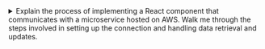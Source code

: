 <details>
  <summary>Explain the process of implementing a React component that communicates with a microservice hosted on AWS. Walk me through the steps involved in setting up the connection and handling data retrieval and updates.</summary>
  
  
  ### Introduction
  
  React is a popular JavaScript library used for building user interfaces. When working with a microservice hosted on AWS, you can create a React component that communicates with the microservice to retrieve and update data. In this guide, we'll walk through the process of setting up the connection and handling data retrieval and updates.

  ### Step 1: Configure CORS
  
  To allow cross-origin requests from the React component to the microservice, you'll need to configure Cross-Origin Resource Sharing (CORS) on the microservice. This involves adding the appropriate headers to the HTTP response.

  Here's an example of how you can add the necessary headers using Java Spring Boot:

  ```java
  @Configuration
  public class CorsConfiguration {
      @Bean
      public WebMvcConfigurer corsConfigurer() {
          return new WebMvcConfigurerAdapter() {
              @Override
              public void addCorsMappings(CorsRegistry registry) {
                  registry.addMapping("/**")
                          .allowedMethods("GET", "POST", "PUT", "DELETE")
                          .allowedOrigins("*")
                          .allowedHeaders("*");
              }
          };
      }
  }
  ```

  This configuration allows requests from any origin, and allows GET, POST, PUT, and DELETE HTTP methods.

  ### Step 2: Fetch Data
  
  To fetch data from the microservice, you can use the Fetch API provided by modern browsers. Here's an example of how you can use the Fetch API in a React component:

  ```js
  import React, { useState, useEffect } from 'react';

  function MyComponent() {
    const [data, setData] = useState([]);

    useEffect(() => {
      const fetchData = async () => {
        const response = await fetch('https://example.com/api/data');
        const jsonData = await response.json();
        setData(jsonData);
      };
      fetchData();
    }, []);

     return (
      <div>
        {data.map(item => (
          <div key={item.id}>{item.name}</div>
        ))}
      </div>
    );
  }

  export default MyComponent;
  ```

  In this example, we use the useState and useEffect hooks to manage the component's state and fetch data from the microservice. We use the fetch function to send an HTTP GET request to the API endpoint, and then parse the response data using the json method.

  ### Step 3: Update Data
  
  To update data on the microservice, you'll need to send HTTP POST or PUT requests with the updated data. Here's an example of how you can send an HTTP POST request in a React component:

  ```js
  import React, { useState } from 'react';

  function MyComponent() {
    const [formData, setFormData] = useState({});

    const handleSubmit = async (event) => {
      event.preventDefault();
      const response = await fetch('https://example.com/api/data', {
        method: 'POST',
        headers: {
          'Content-Type': 'application/json'
        },
        body: JSON.stringify(formData)
      });
      // handle response...
    };

    const handleInputChange = (event) => {
      setFormData({
        ...formData,
        [event.target.name]: event.target.value
      });
    };

    return (
      <form onSubmit={handleSubmit}>
        <label>
          Name:
          <input type="text" name="name" onChange={handleInputChange} />
        </label>
        <label>
          Email:
          <input type="email" name="email" onChange={handleInputChange} />
        </label>
        <button type="submit">Submit</button>
      </form>
    );
  }

   export default MyComponent;
  ```

  In this example, we use the useState hook to manage a form's state, and the handleSubmit function to send an HTTP POST request with the form data. We use the Content-Type header to indicate that the request body is in JSON format, and we use the JSON.stringify method to convert the form data to a JSON string.

  ### Step 4: Error Handling
  
  When communicating with a microservice hosted on AWS, it's important to handle errors that may occur. Here's an example of how you can handle errors in a React component:

  ```js
  import React, { useState, useEffect } from 'react';

  function MyComponent() {
    const [error, setError] = useState(null);
    const [data, setData] = useState([]);

    useEffect(() => {
      const fetchData = async () => {
        try {
          const response = await fetch('https://example.com/api/data');
          const jsonData = await response.json();
          setData(jsonData);
        } catch (error) {
          setError(error);
        }
      };
      fetchData();
    }, []);

    if (error) {
      return <div>Error: {error.message}</div>;
    }

     return (
      <div>
        {data.map(item => (
          <div key={item.id}>{item.name}</div>
        ))}
      </div>
    );
  }
  export default MyComponent;
  ```

  In this example, we use the useState hook to manage the error state, and the try-catch statement to catch any errors that occur while fetching data from the microservice. If an error occurs, we set the error state to the caught error, and render an error message to the user.

  ### Conclusion
  
  Implementing a React component that communicates with a microservice hosted on AWS involves configuring CORS, fetching data using the Fetch API, updating data using HTTP POST or PUT requests, and handling errors. By following these steps, you can create a robust and reliable user interface that communicates seamlessly with your microservice backend.
  
</details>